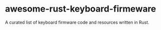 # awesome-rust-keyboard-firmeware
A curated list of keyboard firmware code and resources written in Rust.
